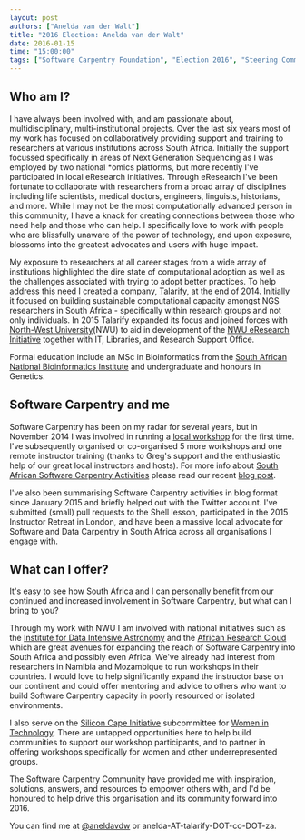 ```yaml
---
layout: post
authors: ["Anelda van der Walt"]
title: "2016 Election: Anelda van der Walt"
date: 2016-01-15
time: "15:00:00"
tags: ["Software Carpentry Foundation", "Election 2016", "Steering Committee", "Software Carpentry"]
---
```

## Who am I?

I have always been involved with, and am passionate about,
multidisciplinary, multi-institutional projects. Over the last six
years most of my work has focused on collaboratively providing support
and training to researchers at various institutions across South
Africa. Initially the support focussed specifically in areas of Next
Generation Sequencing as I was employed by two national *omics
platforms, but more recently I've participated in local eResearch
initiatives. Through eResearch I've been fortunate to collaborate with
researchers from a broad array of disciplines including life
scientists, medical doctors, engineers, linguists, historians, and
more. While I may not be the most computationally advanced person in
this community, I have a knack for creating connections between those
who need help and those who can help. I specifically love to work with
people who are blissfully unaware of the power of technology, and upon
exposure, blossoms into the greatest advocates and users with huge
impact.

My exposure to researchers at all career stages from a wide array of
institutions highlighted the dire state of computational adoption as
well as the challenges associated with trying to adopt better
practices.  To help address this need I created a company,
[Talarify](http://www.talarify.co.za), at the end of 2014. Initially
it focused on building sustainable computational capacity amongst NGS
researchers in South Africa - specifically within research groups and
not only individuals. In 2015 Talarify expanded its focus and joined
forces with [North-West University](http://www.nwu.ac.za)(NWU) to aid
in development of the [NWU eResearch
Initiative](https://twitter.com/NWU_eResearch) together with IT,
Libraries, and Research Support Office.

Formal education include an MSc in Bioinformatics from the [South
African National Bioinformatics Institute](http://www.sanbi.ac.za) and
undergraduate and honours in Genetics.

## Software Carpentry and me


Software Carpentry has been on my radar for several years, but in November 2014 I was involved in running a [local workshop]({{page.baseurl}}/blog/2014/12/cape-town-swc.html) for the first time. I've subsequently organised or co-organised 5 more workshops and one remote instructor training (thanks to Greg's support and the enthusiastic help of our great local instructors and hosts). For more info about [South African Software Carpentry Activities]({{page.baseurl}}/blog/2016/01/a-year-of-swc-in-south-africa.html) please read our recent [blog post]({{page.baseurl}}/blog/2016/01/a-year-of-swc-in-south-africa.html).

I've also been summarising Software Carpentry activities in blog format since January 2015 and briefly helped out with the Twitter account. I've submitted (small) pull requests to the Shell lesson, participated in the 2015 Instructor Retreat in London, and have been a massive local advocate for Software and Data Carpentry in South Africa across all organisations I engage with.

## What can I offer?

It's easy to see how South Africa and I can personally benefit from
our continued and increased involvement in Software Carpentry, but
what can I bring to you?

Through my work with NWU I am involved with national initiatives such
as the [Institute for Data Intensive
Astronomy](http://www.gov.za/speeches/minister-naledi-pandor-launch-inter-university-institute-data-intensive-astronomy-idia-3)
and the [African Research
Cloud](http://www.scidev.net/sub-saharan-africa/data/news/new-alliancespur-ska-data-research-capacity.html)
which are great avenues for expanding the reach of Software Carpentry
into South Africa and possibly even Africa. We've already had interest
from researchers in Namibia and Mozambique to run workshops in their
countries. I would love to help significantly expand the instructor
base on our continent and could offer mentoring and advice to others
who want to build Software Carpentry capacity in poorly resourced or
isolated environments.

I also serve on the [Silicon Cape
Initiative](http://www.siliconcape.com/) subcommittee for [Women in
Technology](http://www.siliconcape.com/profiles/blogs/silicon-cape-women-portfolio-subcommittee-members-announced). There
are untapped opportunities here to help build communities to support
our workshop participants, and to partner in offering workshops
specifically for women and other underrepresented groups.

The Software Carpentry Community have provided me with inspiration,
solutions, answers, and resources to empower others with, and I'd be
honoured to help drive this organisation and its community forward
into 2016.

You can find me at [@aneldavdw](https://twitter.com/aneldavdw) or
anelda-AT-talarify-DOT-co-DOT-za.
